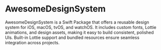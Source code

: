 # AwesomeDesignSystem
AwesomeDesignSystem is a Swift Package that offers a reusable design system for iOS, macOS, tvOS, and watchOS. It includes custom fonts, Lottie animations, and design assets, making it easy to build consistent, polished UIs. Built-in Lottie support and bundled resources ensure seamless integration across projects.
